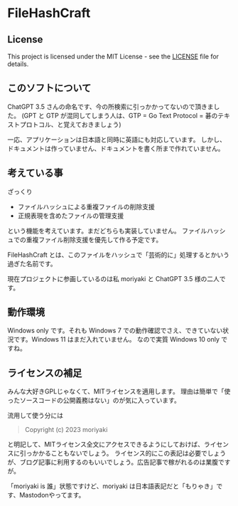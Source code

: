 # FileHashCraft

## License

This project is licensed under the MIT License - see the [LICENSE](LICENSE) file for details.

## このソフトについて

ChatGPT 3.5 さんの命名です、今の所検索に引っかかってないので頂きました。
(GPT と GTP が混同してしまう人は、GTP = Go Text Protocol = 碁のテキストプロトコル、と覚えておきましょう)

一応、アプリケーションは日本語と同時に英語にも対応しています。
しかし、ドキュメントは作っていません、ドキュメントを書く所まで作れていません。

## 考えている事

ざっくり

- ファイルハッシュによる重複ファイルの削除支援
- 正規表現を含めたファイルの管理支援

という機能を考えています。まだどちらも実装していません。
ファイルハッシュでの重複ファイル削除支援を優先して作る予定です。

FileHashCraft とは、このファイルをハッシュで「芸術的に」処理するとかいう過ぎた名前です。

現在プロジェクトに参画しているのは私 moriyaki と ChatGPT 3.5 様の二人です。

## 動作環境

Windows only です。それも Windows 7 での動作確認でさえ、できていない状況です。Windows 11 はまだ入れていません。
なので実質 Windows 10 only ですね。

## ライセンスの補足

みんな大好きGPLじゃなくて、MITライセンスを適用します。
理由は簡単で「使ったソースコードの公開義務はない」のが気に入っています。

流用して使う分には

> Copyright (c) 2023 moriyaki

と明記して、MITライセンス全文にアクセスできるようにしておけば、ライセンスに引っかかることもないでしょう。
ライセンス的にこの表記は必要でしょうが、ブログ記事に利用するのもいいでしょう。広告記事で稼がれるのは業腹ですが。

「moriyaki is 誰」状態ですけど、moriyaki は日本語表記だと「もりゃき」です、Mastodonやってます。

